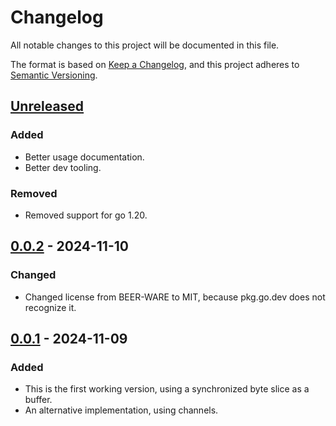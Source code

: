 # Changelog

All notable changes to this project will be documented in this file.

The format is based on [Keep a Changelog](https://keepachangelog.com/en/1.1.0/),
and this project adheres to [Semantic Versioning](https://semver.org/spec/v2.0.0.html).

## [Unreleased]

### Added

- Better usage documentation.
- Better dev tooling.

### Removed

- Removed support for go 1.20.

## [0.0.2] - 2024-11-10

### Changed

- Changed license from BEER-WARE to MIT, because pkg.go.dev does not recognize it.

## [0.0.1] - 2024-11-09

### Added

- This is the first working version, using a synchronized byte slice as a buffer.
- An alternative implementation, using channels.


[unreleased]: https://github.com/ComaVN/multee/compare/v0.0.2...HEAD
[0.0.2]: https://github.com/ComaVN/multee/compare/v0.0.1...v0.0.2
[0.0.1]: https://github.com/ComaVN/multee/releases/tag/v0.0.1
